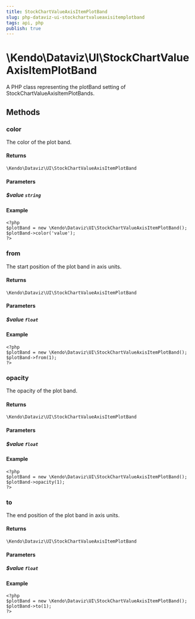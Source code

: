 ```yaml
---
title: StockChartValueAxisItemPlotBand
slug: php-dataviz-ui-stockchartvalueaxisitemplotband
tags: api, php
publish: true
---
```


# \Kendo\Dataviz\UI\StockChartValueAxisItemPlotBand

A PHP class representing the plotBand setting of StockChartValueAxisItemPlotBands.


## Methods

### color
The color of the plot band.

#### Returns
`\Kendo\Dataviz\UI\StockChartValueAxisItemPlotBand`

#### Parameters

##### $value `string`



#### Example 
    <?php
    $plotBand = new \Kendo\Dataviz\UI\StockChartValueAxisItemPlotBand();
    $plotBand->color('value');
    ?>

### from
The start position of the plot band in axis units.

#### Returns
`\Kendo\Dataviz\UI\StockChartValueAxisItemPlotBand`

#### Parameters

##### $value `float`



#### Example 
    <?php
    $plotBand = new \Kendo\Dataviz\UI\StockChartValueAxisItemPlotBand();
    $plotBand->from(1);
    ?>

### opacity
The opacity of the plot band.

#### Returns
`\Kendo\Dataviz\UI\StockChartValueAxisItemPlotBand`

#### Parameters

##### $value `float`



#### Example 
    <?php
    $plotBand = new \Kendo\Dataviz\UI\StockChartValueAxisItemPlotBand();
    $plotBand->opacity(1);
    ?>

### to
The end position of the plot band in axis units.

#### Returns
`\Kendo\Dataviz\UI\StockChartValueAxisItemPlotBand`

#### Parameters

##### $value `float`



#### Example 
    <?php
    $plotBand = new \Kendo\Dataviz\UI\StockChartValueAxisItemPlotBand();
    $plotBand->to(1);
    ?>

 
